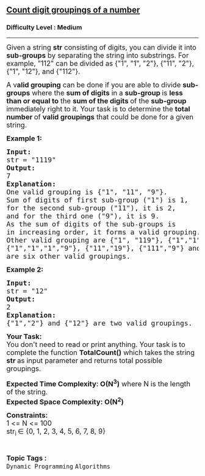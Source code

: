 <h2><a href="https://www.geeksforgeeks.org/problems/count-digit-groupings-of-a-number1520/0">Count digit groupings of a number</a></h2><h3>Difficulty Level : Medium</h3><hr><div class="problems_problem_content__Xm_eO"><p><span style="font-size: 18px;">Given a string <strong>str</strong>&nbsp;consisting of digits, you can divide it into <strong>sub-groups</strong> by separating the string into substrings. For example, "112" can be divided as {"1", "1", "2"}, {"11", "2"}, {"1", "12"}, and {"112"}.</span></p>
<p><span style="font-size: 18px;">A v<strong>alid grouping</strong> can be done if you are able to divide <strong>sub-groups</strong> where the <strong>sum of digits</strong> in a <strong>sub-group </strong>is <strong>less than or equal to</strong> the <strong>sum of the digits </strong>of the <strong>sub-group </strong>immediately right to it. Your task is to determine the <strong>total number </strong>of <strong>valid groupings</strong> that could be done for a given string.</span></p>
<p><span style="font-size: 18px;"><strong>Example 1:&nbsp;</strong></span></p>
<pre><span style="font-size: 18px;"><strong>Input: <br></strong>str = "1119"
<strong>Output: <br></strong>7
<strong>Explanation: <br></strong>One valid grouping is {"1", "11", "9"}.<br>Sum of digits of first sub-group ("1") is 1,<br>for the second sub-group ("11"), it is 2,<br>and for the third one ("9"), it is 9.<br>As the sum of digits of the sub-groups is <br>in increasing order, it forms a valid grouping.<br></span><span style="font-size: 18px;">Other valid grouping are {"1", "119"}, {"1","1","19"}, 
{"1","1","1","9"}, {"11","19"}, {"111","9"} and {"1119"}
are six other valid groupings.</span>
</pre>
<p><span style="font-size: 18px;"><strong>Example 2:</strong></span></p>
<pre><span style="font-size: 18px;"><strong>Input: <br></strong>str = "12"
<strong>Output: <br></strong>2
<strong>Explanation: <br></strong>{"1","2"} and {"12"} are two valid groupings.</span>
</pre>
<p><span style="font-size: 18px;"><strong>Your Task:</strong><br>You don't need to read or print anything. Your task is to complete the function&nbsp;<strong>TotalCount()</strong>&nbsp;which takes the string <strong>str </strong>as input parameter and returns total possible groupings.<br></span></p>
<p><span style="font-size: 18px;"><strong>Expected Time Complexity:&nbsp;O(N<sup>3</sup>)</strong> where N is the length of the string.<br><strong>Expected Space Complexity: O(N<sup>2</sup>)</strong></span></p>
<p><span style="font-size: 18px;"><strong>Constraints:</strong><br>1 &lt;= N &lt;= 100<br>str<sub>i&nbsp;</sub>∈ {0, 1, 2, 3, 4, 5, 6, 7, 8, 9}</span></p></div><br><p><span style=font-size:18px><strong>Topic Tags : </strong><br><code>Dynamic Programming</code>&nbsp;<code>Algorithms</code>&nbsp;